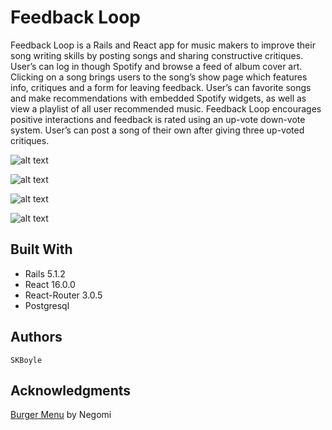 # Feedback Loop

Feedback Loop is a Rails and React app for music makers to improve their song writing skills by posting songs and sharing constructive critiques. User’s can log in though Spotify and browse a feed of album cover art. Clicking on a song brings users to the song’s show page which features info, critiques and a form for leaving feedback. User’s can favorite songs and make recommendations with embedded Spotify widgets, as well as view a playlist of all user recommended music. Feedback Loop encourages positive interactions and feedback is rated using an up-vote down-vote system. User’s can post a song of their own after giving three up-voted critiques.

![alt text](https://i.imgur.com/jEG1vzh.jpg)

![alt text](https://i.imgur.com/3cn0kbB.jpg)

![alt text](https://i.imgur.com/VtEp5eX.jpg)

![alt text](https://i.imgur.com/soZy4vL.png)


## Built With
- Rails 5.1.2
- React 16.0.0
- React-Router 3.0.5
- Postgresql

## Authors
	SKBoyle

## Acknowledgments
[Burger Menu](https://github.com/negomi/react-burger-menu) by Negomi
